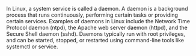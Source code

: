 In Linux, a system service is called a daemon. A daemon is a background process that runs continuously, performing certain tasks or providing certain services. Examples of daemons in Linux include the Network Time Protocol daemon (ntpd), the Apache web server daemon (httpd), and the Secure Shell daemon (sshd). Daemons typically run with root privileges, and can be started, stopped, or restarted using command-line tools like systemctl or service.
